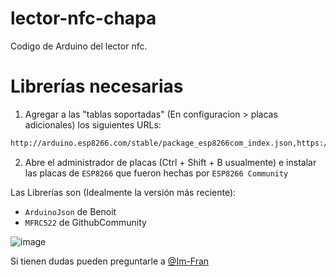 # lector-nfc-chapa
Codigo de Arduino del lector nfc.

# Librerías necesarias
1. Agregar a las "tablas soportadas" (En configuracion > placas adicionales) los siguientes URLs:
```txt
http://arduino.esp8266.com/stable/package_esp8266com_index.json,https://dl.espressif.com/dl/package_esp32_index.json
```
2. Abre el administrador de placas (Ctrl + Shift + B usualmente) e instalar las placas de `ESP8266` que fueron hechas por `ESP8266 Community`

Las Librerías son (Idealmente la versión más reciente):
- `ArduinoJson` de Benoit
- `MFRC522` de GithubCommunity

![image](https://github.com/exdevutem/lector-nfc-chapa/assets/30329003/898a1e15-b382-4f27-9920-da448b7747ec)

Si tienen dudas pueden preguntarle a [@Im-Fran](https://github.com/Im-Fran)
